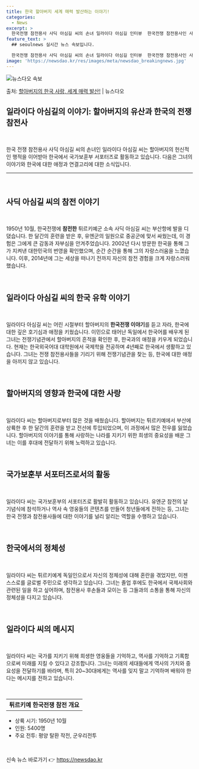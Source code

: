 ```yaml
---
title: 한국 할아버지 세계 매력 발산하는 이야기!
categories:
  - News
excerpt: >
  한국전쟁 참전용사 사딕 아심길 씨의 손녀 일라이다 아심길 인터뷰  한국전쟁 참전용사인 사딕 아심길 씨의 손녀…
feature_text: >
  ## seoulnews 실시간 뉴스 속보입니다.

  한국전쟁 참전용사 사딕 아심길 씨의 손녀 일라이다 아심길 인터뷰  한국전쟁 참전용사인 사딕 아심길 씨의 손녀…
image: 'https://newsdao.kr/res/images/meta/newsdao_breakingnews.jpg'
---
```


![뉴스다오 속보](https://newsdao.kr/res/images/meta/newsdao_breakingnews.jpg)

<p>출처: <a href="https://newsdao.kr/4446" rel="dofollow">할아버지의 한국 사랑, 세계 매력 발산!</a> | 뉴스다오</p>

<h2 data-ke-size="size26">일라이다 아심길의 이야기: 할아버지의 유산과 한국의 전쟁참전사</h2>
<br>
<p data-ke-size="size16">한국 전쟁 참전용사 사딕 아심길 씨의 손녀인 일라이다 아심길 씨는 할아버지의 헌신적인 행적을 이어받아 한국에서 국가보훈부 서포터즈로 활동하고 있습니다. 다음은 그녀의 이야기와 한국에 대한 애정과 연결고리에 대한 소식입니다.</p>
<hr>
<br>

<h2 data-ke-size="size24">사딕 아심길 씨의 참전 이야기</h2>
<br>
<p data-ke-size="size16">1950년 10월, 한국전쟁에 <b>참전한</b> 튀르키예군 소속 사딕 아심길 씨는 부산항에 발을 디뎠습니다. 한 달간의 훈련을 받은 후, 유엔군의 일원으로 중공군에 맞서 싸웠는데, 이 경험은 그에게 큰 감동과 자부심을 안겨주었습니다. 2002년 다시 방문한 한국을 통해 그가 지켜낸 대한민국의 번영을 확인했으며, 순간 순간을 통해 그의 자랑스러움을 느꼈습니다. 이후, 2014년에 그는 세상을 떠나기 전까지 자신의 참전 경험을 크게 자랑스러워 했습니다.</p>
<br>

<h2 data-ke-size="size24">일라이다 아심길 씨의 한국 유학 이야기</h2>
<br>
<p data-ke-size="size16">일라이다 아심길 씨는 어린 시절부터 할아버지의 <b>한국전쟁 이야기</b>를 듣고 자라, 한국에 대한 깊은 호기심과 애정을 키웠습니다. 이민으로 태어난 독일에서 한국어를 배우게 된 그녀는 전쟁기념관에서 할아버지의 흔적을 확인한 후, 한국과의 애정을 키우게 되었습니다. 현재는 한국외국어대 대학원에서 국제학을 전공하며 4년째로 한국에서 생활하고 있습니다. 그녀는 전쟁 참전용사들을 기리기 위해 전쟁기념관을 찾는 등, 한국에 대한 애정을 아끼지 않고 있습니다.</p>
<br>

<h2 data-ke-size="size24">할아버지의 영향과 한국에 대한 사랑</h2>
<br>
<p data-ke-size="size16">일라이다 씨는 할아버지로부터 많은 것을 배웠습니다. 할아버지는 튀르키예에서 부산에 상륙한 후 한 달간의 훈련을 받고 전선에 투입되었으며, 이 과정에서 많은 전우를 잃었습니다. 할아버지의 이야기를 통해 사랑하는 나라를 지키기 위한 희생의 중요성을 배운 그녀는 이를 후대에 전달하기 위해 노력하고 있습니다.</p>
<br>

<h2 data-ke-size="size24">국가보훈부 서포터즈로서의 활동</h2>
<br>
<p data-ke-size="size16">일라이다 씨는 국가보훈부의 서포터즈로 활발히 활동하고 있습니다. 유엔군 참전의 날 기념식에 참석하거나 역사 속 영웅들의 콘텐츠를 만들어 청년들에게 전하는 등, 그녀는 한국 전쟁과 참전용사들에 대한 이야기를 널리 알리는 역할을 수행하고 있습니다.</p>
<br>

<h2 data-ke-size="size24">한국에서의 정체성</h2>
<br>
<p data-ke-size="size16">일라이다 씨는 튀르키예계 독일인으로서 자신의 정체성에 대해 혼란을 겪었지만, 이젠 스스로를 글로벌 주민으로 생각하고 있습니다. 그녀는 졸업 후에도 한국에서 국제사회와 관련된 일을 하고 싶어하며, 참전용사 후손들과 모이는 등 그들과의 소통을 통해 자신의 정체성을 다지고 있습니다.</p>
<br>

<h2 data-ke-size="size24">일라이다 씨의 메시지</h2>
<br>
<p data-ke-size="size16">일라이다 씨는 국가를 지키기 위해 희생한 영웅들을 기억하고, 역사를 기억하고 기록함으로써 미래를 지킬 수 있다고 강조합니다. 그녀는 미래의 세대들에게 역사의 가치와 중요성을 전달하기를 바라며, 특히 20~30대에게는 역사를 잊지 말고 기억하며 배워야 한다는 메시지를 전하고 있습니다.</p>
<br>
<table>
	<tr>
		<td style="text-align: center; height: 17px;"><b>튀르키예 한국전쟁 참전 개요</b></td>
	</tr>
</table>
<ul>
	<li>상륙 시기: 1950년 10월</li>
	<li>인원: 5400명</li>
	<li>주요 전투: 평양 탈환 작전, 군우리전투</li>
</ul>
<br>
<p data-ke-size="size16"></p> 

신속 뉴스 바로가기 👉 <a href="https://newsdao.kr" rel="dofollow">https://newsdao.kr</a>


